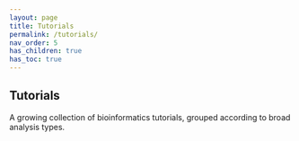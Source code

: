 ```yaml
---
layout: page
title: Tutorials
permalink: /tutorials/
nav_order: 5
has_children: true
has_toc: true
---
```


## Tutorials

A growing collection of bioinformatics tutorials, grouped according to broad analysis types.